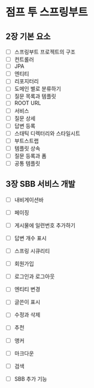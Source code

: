 # 점프 투 스프링부트

## 2장 기본 요소
- [ ] 스프링부트 프로젝트의 구조
- [ ] 컨트롤러
- [ ] JPA
- [ ] 엔티티
- [ ] 리포지터리
- [ ] 도메인 별로 분류하기
- [ ] 질문 목록과 템플릿
- [ ] ROOT URL
- [ ] 서비스
- [ ] 질문 상세
- [ ] 답변 등록
- [ ] 스태틱 디렉터리와 스타일시트
- [ ] 부트스트랩
- [ ] 템플릿 상속
- [ ] 질문 등록과 폼
- [ ] 공통 템플릿

## 3장 SBB 서비스 개발
- [ ] 내비게이션바
- [ ] 페이징
- [ ] 게시물에 일련번호 추가하기
- [ ] 답변 개수 표시
- [ ] 스프링 시큐리티
- [ ] 회원가입
- [ ] 로그인과 로그아웃
- [ ] 엔티티 변경
- [ ] 글쓴이 표시
- [ ] 수정과 삭제
- [ ] 추천
- [ ] 앵커
- [ ] 마크다운
- [ ] 검색
- [ ] SBB 추가 기능

